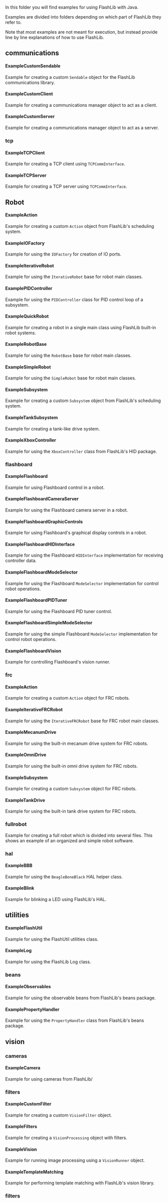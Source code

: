 In this folder you will find examples for using FlashLib with Java. 

Examples are divided into folders depending on which part of FlashLib they refer to. 

Note that most examples are not meant for execution, but instead provide line by line explanations of how to use FlashLib.

## communications

#### ExampleCustomSendable

Example for creating a custom `Sendable` object for the FlashLib communications library.

#### ExampleCustomClient

Example for creating a communications manager object to act as a client. 

#### ExampleCustomServer

Example for creating a communications manager object to act as a server. 

### tcp

#### ExampleTCPClient

Example for creating a TCP client using `TCPCommInterface`.

#### ExampleTCPServer

Example for creating a TCP server using `TCPCommInterface`.


## Robot

#### ExampleAction

Example for creating a custom `Action` object from FlashLib's scheduling system.

#### ExampleIOFactory

Example for using the `IOFactory` for creation of IO ports.

#### ExampleIterativeRobot

Example for using the `IterativeRobot` base for robot main classes.

#### ExamplePIDController

Example for using the `PIDController` class for PID control loop of a subsystem.

#### ExampleQuickRobot

Example for creating a robot in a single main class using FlashLib built-in robot systems.

#### ExampleRobotBase

Example for using the `RobotBase` base for robot main classes.

#### ExampleSimpleRobot

Example for using the `SimpleRobot` base for robot main classes.

#### ExampleSubsystem

Example for creating a custom `Subsystem` object from FlashLib's scheduling system.

#### ExampleTankSubsystem

Example for creating a tank-like drive system.

#### ExampleXboxController

Example for using the `XboxController` class from FlashLib's HID package.

### flashboard

#### ExampleFlashboard

Example for using Flashboard control in a robot.

#### ExampleFlashboardCameraServer

Example for using the Flashboard camera server in a robot.

#### ExampleFlashboardGraphicControls

Example for using Flashboard's graphical display controls in a robot.

#### ExampleFlashboardHIDInterface

Example for using the Flashboard `HIDInterface` implementation for receiving controller data.

#### ExampleFlashboardModeSelector

Example for using the Flashboard `ModeSelector` implementation for control robot operations.

#### ExampleFlashboardPIDTuner

Example for using the Flashboard PID tuner control.

#### ExampleFlashboardSimpleModeSelector

Example for using the simple Flashboard `ModeSelector` implementation for control robot operations.

#### ExampleFlashboardVision

Example for controlling Flashboard's vision runner.

### frc

#### ExampleAction

Example for creating a custom `Action` object for FRC robots.

#### ExampleIterativeFRCRobot

Example for using the `IterativeFRCRobot` base for FRC robot main classes.

#### ExampleMecanumDrive

Example for using the built-in mecanum drive system for FRC robots.

#### ExampleOmniDrive

Example for using the built-in omni drive system for FRC robots.

#### ExampleSubsystem

Example for creating a custom `Subsystem` object for FRC robots.

#### ExampleTankDrive

Example for using the built-in tank drive system for FRC robots.

### fullrobot

Example for creating a full robot which is divided into several files. This shows an example of
an organized and simple robot software.

### hal

#### ExampleBBB

Example for using the `BeagleBoneBlack` HAL helper class.

#### ExampleBlink

Example for blinking a LED using FlashLib's HAL.

## utilities

#### ExampleFlashUtil

Example for using the FlashUtil utilities class.

#### ExampleLog

Example for using the FlashLib Log class.

### beans

#### ExampleObservables

Example for using the observable beans from FlashLib's beans package.

#### ExamplePropertyHandler

Example for using the `PropertyHandler` class from FlashLib's beans package.

## vision

### cameras

#### ExampleCamera

Example for using cameras from FlashLib/

### filters

#### ExampleCustomFilter

Example for creating a custom `VisionFilter` object.

#### ExampleFilters

Example for creating a `VisionProcessing` object with filters.

#### ExampleVision

Example for running image processing using a `VisionRunner` object.

#### ExampleTemplateMatching

Example for performing template matching with FlashLib's vision library.

### filters
